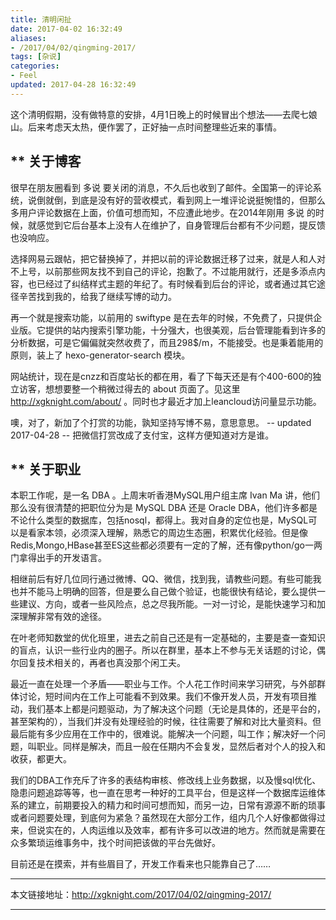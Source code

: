 ```yaml
---
title: 清明闲扯
date: 2017-04-02 16:32:49
aliases:
- /2017/04/02/qingming-2017/
tags: [杂说]
categories:
- Feel
updated: 2017-04-28 16:32:49
---
```


这个清明假期，没有做特意的安排，4月1日晚上的时候冒出个想法——去爬七娘山。后来考虑天太热，便作罢了，正好抽一点时间整理些近来的事情。

** 关于博客
---
很早在朋友圈看到 多说 要关闭的消息，不久后也收到了邮件。全国第一的评论系统，说倒就倒，到底是没有好的营收模式，看到网上一堆评论说挺惋惜的，但那么多用户评论数据在上面，价值可想而知，不应遭此地步。在2014年刚用 多说 的时候，就感觉到它后台基本上没有人在维护了，自身管理后台都有不少问题，提反馈也没响应。

选择网易云跟帖，把它替换掉了，并把以前的评论数据迁移了过来，就是人和人对不上号，以前那些网友找不到自己的评论，抱歉了。不过能用就行，还是多添点内容，也已经过了纠结样式主题的年纪了。有时候看到后台的评论，或者通过其它途径辛苦找到我的，给我了继续写博的动力。

再一个就是搜索功能，以前用的 swiftype 是在去年的时候，不免费了，只提供企业版。它提供的站内搜索引擎功能，十分强大，也很美观，后台管理能看到许多的分析数据，可是它偏偏就突然收费了，而且298$/m，不能接受。也是秉着能用的原则，装上了 hexo-generator-search 模块。

网站统计，现在是cnzz和百度站长的都在用，看了下每天还是有个400-600的独立访客，想想要整一个稍微过得去的 about 页面了。见这里 http://xgknight.com/about/ 。同时也才最近才加上leancloud访问量显示功能。

噢，对了，新加了个打赏的功能，孰知坚持写博不易，意思意思。
 \-\- updated 2017-04-28 \-\-
 把微信打赏改成了支付宝，这样方便知道对方是谁。

** 关于职业
---
本职工作呢，是一名 DBA 。上周末听香港MySQL用户组主席 Ivan Ma 讲，他们那么没有很清楚的把职位分为是 MySQL DBA 还是 Oracle DBA，他们许多都是不论什么类型的数据库，包括nosql，都得上。我对自身的定位也是，MySQL可以是看家本领，必须深入理解，熟悉它的周边生态圈，积累优化经验。但是像Redis,Mongo,HBase甚至ES这些都必须要有一定的了解，还有像python/go一两门拿得出手的开发语言。

相继前后有好几位同行通过微博、QQ、微信，找到我，请教些问题。有些可能我也并不能马上明确的回答，但是要么自己做个验证，也能很快有结论，要么提供一些建议、方向，或者一些风险点，总之尽我所能。一对一讨论，是能快速学习和加深理解非常有效的途径。

在叶老师知数堂的优化班里，进去之前自己还是有一定基础的，主要是查一查知识的盲点，认识一些行业内的圈子。所以在群里，基本上不参与无关话题的讨论，偶尔回复技术相关的，再者也真没那个闲工夫。

最近一直在处理一个矛盾——职业与工作。个人花工作时间来学习研究，与外部群体讨论，短时间内在工作上可能看不到效果。我们不像开发人员，开发有项目推动，我们基本上都是问题驱动，为了解决这个问题（无论是具体的，还是平台的，甚至架构的），当我们并没有处理经验的时候，往往需要了解和对比大量资料。但最后能有多少应用在工作中的，很难说。能解决一个问题，叫工作；解决好一个问题，叫职业。同样是解决，而且一般在任期内不会复发，显然后者对个人的投入和收获，都更大。

我们的DBA工作充斥了许多的表结构审核、修改线上业务数据，以及慢sql优化、隐患问题追踪等等，也一直在思考一种好的工具平台，但是这样一个数据库运维体系的建立，前期要投入的精力和时间可想而知，而另一边，日常有源源不断的琐事或者问题要处理，到底何为紧急？虽然现在大部分工作，组内几个人好像都做得过来，但说实在的，人肉运维以及效率，都有许多可以改进的地方。然而就是需要在众多繁琐运维事务中，找个时间把该做的平台先做好。

目前还是在摸索，并有些眉目了，开发工作看来也只能靠自己了……


---

本文链接地址：http://xgknight.com/2017/04/02/qingming-2017/

---

